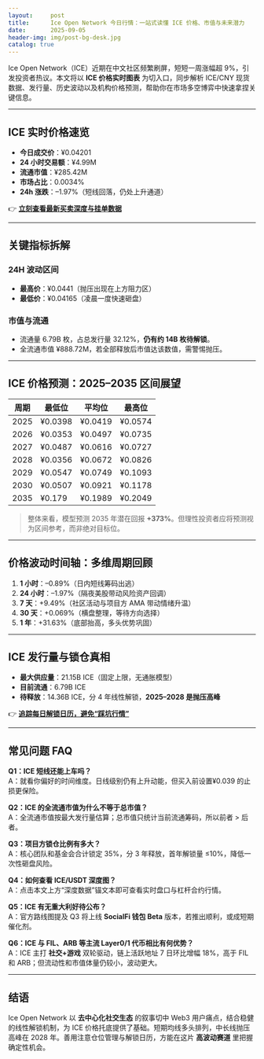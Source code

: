 ```yaml
---
layout:     post
title:      Ice Open Network 今日行情：一站式读懂 ICE 价格、市值与未来潜力
date:       2025-09-05
header-img: img/post-bg-desk.jpg
catalog: true
---
```


Ice Open Network（ICE）近期在中文社区频繁刷屏，短短一周涨幅超 9%，引发投资者热议。本文将以 **ICE 价格实时图表** 为切入口，同步解析 ICE/CNY 现货数据、发行量、历史波动以及机构价格预测，帮助你在市场多空博弈中快速拿捏关键信息。

---

## ICE 实时价格速览
- **今日成交价**：¥0.04201  
- **24 小时交易额**：¥4.99M  
- **流通市值**：¥285.42M  
- **市场占比**：0.0034%  
- **24h 涨跌**：–1.97%（短线回落，仍处上升通道）  

👉 [**立刻查看最新买卖深度与挂单数据**](https://okxdog.com/)

---

## 关键指标拆解

### 24H 波动区间
- **最高价**：¥0.0441（抛压出现在上方阻力区）  
- **最低价**：¥0.04165（凌晨一度快速砸盘）  

### 市值与流通
- 流通量 6.79B 枚，占总发行量 32.12%，**仍有约 14B 枚待解锁**。  
- 全流通市值 ¥888.72M，若全部释放后市值达该数值，需警惕抛压。

---

## ICE 价格预测：2025–2035 区间展望

| 周期 | 最低位 | 平均位 | 最高位 |
|---|---|---|---|
| 2025 | ¥0.0398 | ¥0.0419 | ¥0.0574 |
| 2026 | ¥0.0353 | ¥0.0497 | ¥0.0735 |
| 2027 | ¥0.0487 | ¥0.0616 | ¥0.0727 |
| 2028 | ¥0.0356 | ¥0.0672 | ¥0.0826 |
| 2029 | ¥0.0547 | ¥0.0749 | ¥0.1093 |
| 2030 | ¥0.0507 | ¥0.0921 | ¥0.1178 |
| 2035 | ¥0.179 | ¥0.1989 | ¥0.2049 |

> 整体来看，模型预测 2035 年潜在回报 **+373%**。但理性投资者应将预测视为区间参考，而非绝对目标位。

---

## 价格波动时间轴：多维周期回顾

1. **1 小时**：–0.89%（日内短线筹码出逃）  
2. **24 小时**：–1.97%（隔夜美股带动风险资产回调）  
3. **7 天**：+9.49%（社区活动与项目方 AMA 带动情绪升温）  
4. **30 天**：+0.069%（横盘整理，等待方向选择）  
5. **1 年**：+31.63%（底部抬高，多头优势巩固）

---

## ICE 发行量与锁仓真相

- **最大供应量**：21.15B ICE（固定上限，无通胀模型）  
- **目前流通**：6.79B ICE  
- **待释放**：14.36B ICE，分 4 年线性解锁，**2025–2028 是抛压高峰**  

👉 [**追踪每日解锁日历，避免“踩坑行情”**](https://okxdog.com/)

---

## 常见问题 FAQ

**Q1：ICE 短线还能上车吗？**  
A：就看你偏好的时间维度。日线级别仍有上升动能，但买入前设置¥0.039 的止损更保险。

**Q2：ICE 的全流通市值为什么不等于总市值？**  
A：全流通市值按最大发行量估算；总市值只统计当前流通筹码，所以前者 > 后者。

**Q3：项目方锁仓比例有多大？**  
A：核心团队和基金会合计锁定 35%，分 3 年释放，首年解锁量 ≤10%，降低一次性砸盘风险。

**Q4：如何查看 ICE/USDT 深度图？**  
A：点击本文上方“深度数据”锚文本即可查看实时盘口与杠杆合约行情。

**Q5：ICE 有无重大利好待公布？**  
A：官方路线图提及 Q3 将上线 **SocialFi 钱包 Beta** 版本，若推出顺利，或成短期催化剂。

**Q6：ICE 与 FIL、ARB 等主流 Layer0/1 代币相比有何优势？**  
A：ICE 主打 **社交+游戏** 双轮驱动，链上活跃地址 7 日环比增幅 18%，高于 FIL 和 ARB；但流动性和市值体量仍较小，波动更大。

---

## 结语

Ice Open Network 以 **去中心化社交生态** 的叙事切中 Web3 用户痛点，结合稳健的线性解锁机制，为 ICE 价格托底提供了基础。短期均线多头排列，中长线抛压高峰在 2028 年。善用注意仓位管理与解锁日历，方能在这片 **高波动赛道** 里把握确定性机会。